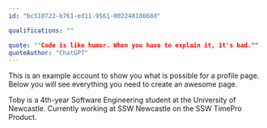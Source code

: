 ```yaml
---
id: "bc510722-b761-ed11-9561-00224818668d"

qualifications: ""

quote: ""Code is like humor. When you have to explain it, it's bad.""
quoteAuthor: "ChatGPT"
---
```


[Editing your profile]: https://github.com/SSWConsulting/People/wiki/3.-Editing-your-profile

This is an example account to show you what is possible for a profile page. 
Below you will see everything you need to create an awesome page. 

Toby is a 4th-year Software Engineering student at the University of Newcastle. Currently working at SSW Newcastle on the SSW TimePro Product.
